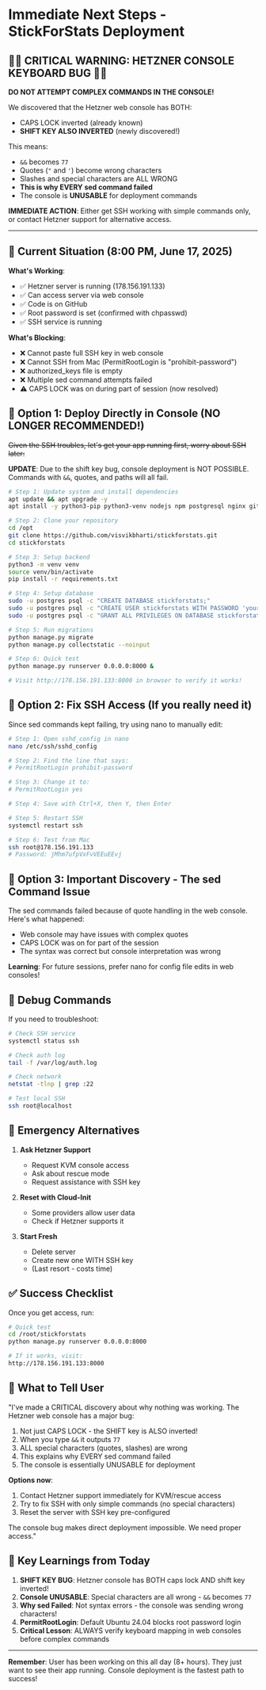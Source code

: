 # Immediate Next Steps - StickForStats Deployment

## 🔴🔴 CRITICAL WARNING: HETZNER CONSOLE KEYBOARD BUG 🔴🔴

**DO NOT ATTEMPT COMPLEX COMMANDS IN THE CONSOLE!**

We discovered that the Hetzner web console has BOTH:
- CAPS LOCK inverted (already known)
- **SHIFT KEY ALSO INVERTED** (newly discovered!)

This means:
- `&&` becomes `77`
- Quotes (`"` and `'`) become wrong characters
- Slashes and special characters are ALL WRONG
- **This is why EVERY sed command failed**
- The console is **UNUSABLE** for deployment commands

**IMMEDIATE ACTION**: Either get SSH working with simple commands only, or contact Hetzner support for alternative access.

---

## 🚨 Current Situation (8:00 PM, June 17, 2025)

**What's Working**:
- ✅ Hetzner server is running (178.156.191.133)
- ✅ Can access server via web console
- ✅ Code is on GitHub
- ✅ Root password is set (confirmed with chpasswd)
- ✅ SSH service is running

**What's Blocking**:
- ❌ Cannot paste full SSH key in web console
- ❌ Cannot SSH from Mac (PermitRootLogin is "prohibit-password")
- ❌ authorized_keys file is empty
- ❌ Multiple sed command attempts failed
- ⚠️  CAPS LOCK was on during part of session (now resolved)

## 🎯 Option 1: Deploy Directly in Console (NO LONGER RECOMMENDED!)

~~Given the SSH troubles, let's get your app running first, worry about SSH later:~~

**UPDATE**: Due to the shift key bug, console deployment is NOT POSSIBLE. Commands with `&&`, quotes, and paths will all fail.

```bash
# Step 1: Update system and install dependencies
apt update && apt upgrade -y
apt install -y python3-pip python3-venv nodejs npm postgresql nginx git

# Step 2: Clone your repository
cd /opt
git clone https://github.com/visvikbharti/stickforstats.git
cd stickforstats

# Step 3: Setup backend
python3 -m venv venv
source venv/bin/activate
pip install -r requirements.txt

# Step 4: Setup database
sudo -u postgres psql -c "CREATE DATABASE stickforstats;"
sudo -u postgres psql -c "CREATE USER stickforstats WITH PASSWORD 'your_secure_password';"
sudo -u postgres psql -c "GRANT ALL PRIVILEGES ON DATABASE stickforstats TO stickforstats;"

# Step 5: Run migrations
python manage.py migrate
python manage.py collectstatic --noinput

# Step 6: Quick test
python manage.py runserver 0.0.0.0:8000 &

# Visit http://178.156.191.133:8000 in browser to verify it works!
```

## 🎯 Option 2: Fix SSH Access (If you really need it)

Since sed commands kept failing, try using nano to manually edit:

```bash
# Step 1: Open sshd_config in nano
nano /etc/ssh/sshd_config

# Step 2: Find the line that says:
# PermitRootLogin prohibit-password

# Step 3: Change it to:
# PermitRootLogin yes

# Step 4: Save with Ctrl+X, then Y, then Enter

# Step 5: Restart SSH
systemctl restart ssh

# Step 6: Test from Mac
ssh root@178.156.191.133
# Password: jMhm7ufpVxFvVEEuEEvj
```

## 🎯 Option 3: Important Discovery - The sed Command Issue

The sed commands failed because of quote handling in the web console. Here's what happened:
- Web console may have issues with complex quotes
- CAPS LOCK was on for part of the session
- The syntax was correct but console interpretation was wrong

**Learning**: For future sessions, prefer nano for config file edits in web consoles!

## 🔧 Debug Commands

If you need to troubleshoot:

```bash
# Check SSH service
systemctl status ssh

# Check auth log
tail -f /var/log/auth.log

# Check network
netstat -tlnp | grep :22

# Test local SSH
ssh root@localhost
```

## 📱 Emergency Alternatives

1. **Ask Hetzner Support**
   - Request KVM console access
   - Ask about rescue mode
   - Request assistance with SSH key

2. **Reset with Cloud-Init**
   - Some providers allow user data
   - Check if Hetzner supports it

3. **Start Fresh**
   - Delete server
   - Create new one WITH SSH key
   - (Last resort - costs time)

## ✅ Success Checklist

Once you get access, run:

```bash
# Quick test
cd /root/stickforstats
python manage.py runserver 0.0.0.0:8000

# If it works, visit:
http://178.156.191.133:8000
```

## 💬 What to Tell User

"I've made a CRITICAL discovery about why nothing was working. The Hetzner web console has a major bug:

1. Not just CAPS LOCK - the SHIFT key is ALSO inverted!
2. When you type `&&` it outputs `77`
3. ALL special characters (quotes, slashes) are wrong
4. This explains why EVERY sed command failed
5. The console is essentially UNUSABLE for deployment

**Options now**:
1. Contact Hetzner support immediately for KVM/rescue access
2. Try to fix SSH with only simple commands (no special characters)
3. Reset the server with SSH key pre-configured

The console bug makes direct deployment impossible. We need proper access."

## 📝 Key Learnings from Today

1. **SHIFT KEY BUG**: Hetzner console has BOTH caps lock AND shift key inverted!
2. **Console UNUSABLE**: Special characters are all wrong - `&&` becomes `77`
3. **Why sed Failed**: Not syntax errors - the console was sending wrong characters!
4. **PermitRootLogin**: Default Ubuntu 24.04 blocks root password login
5. **Critical Lesson**: ALWAYS verify keyboard mapping in web consoles before complex commands

---

**Remember**: User has been working on this all day (8+ hours). They just want to see their app running. Console deployment is the fastest path to success!